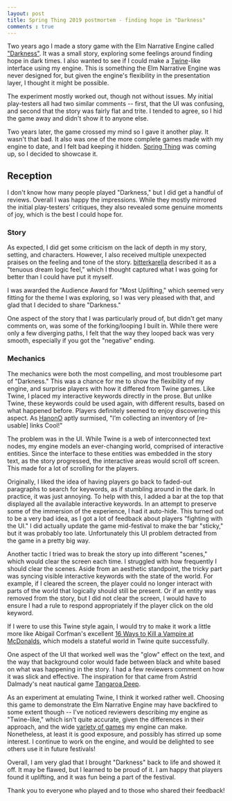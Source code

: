 ```yaml
---
layout: post
title: Spring Thing 2019 postmortem - finding hope in "Darkness"
comments : true
---
```


Two years ago I made a story game with the Elm Narrative Engine called ["Darkness"](https://www.springthing.net/2019/play_online/Darkness/index.html).  It was a small story, exploring some feelings around finding hope in dark times.  I also wanted to see if I could make a [Twine](https://twinery.org/)-like interface using my engine.  This is something the Elm Narrative Engine was never designed for, but given the engine's flexibility in the presentation layer, I thought it might be possible.

<!--more-->

The experiment mostly worked out, though not without issues.  My initial play-testers all had two similar comments -- first, that the UI was confusing, and second that the story was fairly flat and trite.  I tended to agree, so I hid the game away and didn't show it to anyone else.

Two years later, the game crossed my mind so I gave it another play.  It wasn't that bad.  It also was one of the more complete games made with my engine to date, and I felt bad keeping it hidden.  [Spring Thing](https://www.springthing.net/2019/play.html) was coming up, so I decided to showcase it.


## Reception

I don't know how many people played "Darkness," but I did get a handful of reviews.  Overall I was happy the impressions.  While they mostly mirrored the initial play-testers' critiques, they also revealed some genuine moments of joy, which is the best I could hope for.

### Story

As expected, I did get some criticism on the lack of depth in my story, setting, and characters.  However, I also received multiple unexpected praises on the feeling and tone of the story.  [bitterkarella](https://intfiction.org/t/spring-thing-impressions/41139) described it as a "tenuous dream logic feel," which I thought captured what I was going for better than I could have put it myself.

I was awarded the Audience Award for "Most Uplifting," which seemed very fitting for the theme I was exploring, so I was very pleased with that, and glad that I decided to share "Darkness."

One aspect of the story that I was particularly proud of, but didn't get many comments on, was some of the forking/looping I built in.  While there were only a few diverging paths, I felt that the way they looped back was very smooth, especially if you got the "negative" ending.


### Mechanics

The mechanics were both the most compelling, and most troublesome part of "Darkness."  This was a chance for me to show the flexibility of my engine, and surprise players with how it differed from Twine games.  Like Twine, I placed my interactive keywords directly in the prose.  But unlike Twine, these keywords could be used again, with different results, based on what happened before.  Players definitely seemed to enjoy discovering this aspect.  As [HanonO](https://intfiction.org/t/hanons-short-spring-thing-thoughts-in-progress/41063) aptly surmised, "I’m collecting an inventory of [re-usable] links Cool!"

The problem was in the UI.  While Twine is a web of interconnected text nodes, my engine models an ever-changing world, comprised of interactive entities.  Since the interface to these entities was embedded in the story text, as the story progressed, the interactive areas would scroll off screen.  This made for a lot of scrolling for the players.

Originally, I liked the idea of having players go back to faded-out paragraphs to search for keywords, as if stumbling around in the dark.  In practice, it was just annoying.  To help with this, I added a bar at the top that displayed all the available interactive keywords.  In an attempt to preserve some of the immersion of the experience, I had it auto-hide.  This turned out to be a very bad idea, as I got a lot of feedback about players "fighting with the UI."  I did actually update the game mid-festival to make the bar "sticky," but it was probably too late.  Unfortunately this UI problem detracted from the game in a pretty big way.

Another tactic I tried was to break the story up into different "scenes," which would clear the screen each time.  I struggled with how frequently I should clear the scenes.  Aside from an aesthetic standpoint, the tricky part was syncing visible interactive keywords with the state of the world.  For example, if I cleared the screen, the player could no longer interact with parts of the world that logically should still be present.  Or if an entity was removed from the story, but I did not clear the screen, I would have to ensure I had a rule to respond appropriately if the player click on the old keyword.

If I were to use this Twine style again, I would try to make it work a little more like Abigail Corfman's excellent [16 Ways to Kill a Vampire at McDonalds](http://www.abigailcorfman.com/Home/Vampire), which models a stateful world in Twine quite successfully.

One aspect of the UI that worked well was the "glow" effect on the text, and the way that background color would fade between black and white based on what was happening in the story.  I had a few reviewers comment on how it was slick and effective.  The inspiration for that came from Astrid Dalmady's neat nautical game [Tangaroa Deep](http://astriddalmady.com/deep.html).

As an experiment at emulating Twine, I think it worked rather well.  Choosing this game to demonstrate the Elm Narrative Engine may have backfired to some extent though -- I've noticed reviewers describing my engine as "Twine-like," which isn't quite accurate, given the differences in their approach, and the wide [variety of games](http://blog.elmnarrativeengine.com/sample-stories/#v3-demos) my engine can make.  Nonetheless, at least it is good exposure, and possibly has stirred up some interest.  I continue to work on the engine, and would be delighted to see others use it in future festivals!

Overall, I am very glad that I brought "Darkness" back to life and showed it off.  It may be flawed, but I learned to be proud of it.  I am happy that players found it uplifting, and it was fun being a part of the festival.

Thank you to everyone who played and to those who shared their feedback!
